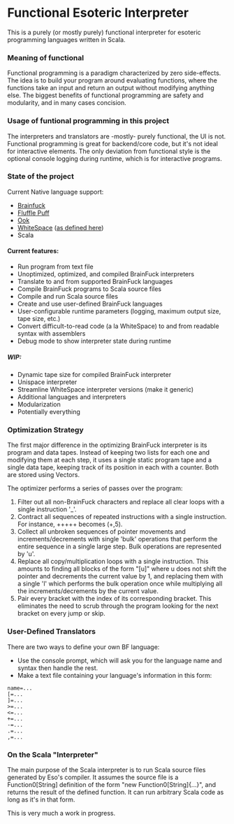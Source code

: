 # Functional Esoteric Interpreter

This is a purely (or mostly purely) functional interpreter for esoteric programming languages written in Scala.

### Meaning of functional
Functional programming is a paradigm characterized by zero side-effects. The idea is to build your program around evaluating functions, where the functions take an input and return an output without modifying anything else. The biggest benefits of functional programming are safety and modularity, and in many cases concision.

### Usage of funtional programming in this project
The interpreters and translators are -mostly- purely functional, the UI is not. Functional programming is great for backend/core code, but it's not ideal for interactive elements. The only deviation from functional style is the optional console logging during runtime, which is for interactive programs.

### State of the project
Current Native language support:
* [Brainfuck](https://esolangs.org/wiki/Brainfuck)
* [Fluffle Puff](https://github.com/juju2143/flufflepuff)
* [Ook](https://esolangs.org/wiki/Ook!)
* [WhiteSpace](https://esolangs.org/wiki/Whitespace) ([as defined here](https://web.archive.org/web/20151108084710/http://compsoc.dur.ac.uk/whitespace/tutorial.html))
* Scala

#### Current features:
* Run program from text file
* Unoptimized, optimized, and compiled BrainFuck interpreters
* Translate to and from supported BrainFuck languages
* Compile BrainFuck programs to Scala source files
* Compile and run Scala source files
* Create and use user-defined BrainFuck languages
* User-configurable runtime parameters (logging, maximum output size, tape size, etc.)
* Convert difficult-to-read code (a la WhiteSpace) to and from readable syntax with assemblers
* Debug mode to show interpreter state during runtime

##### WIP:
* Dynamic tape size for compiled BrainFuck interpreter
* Unispace interpreter
* Streamline WhiteSpace interpreter versions (make it generic)
* Additional languages and interpreters
* Modularization
* Potentially everything

### Optimization Strategy
The first major difference in the optimizing BrainFuck interpreter is its program and data tapes. Instead of keeping two lists for each one and modifying them at each step, it uses a single static program tape and a single data tape, keeping track of its position in each with a counter. Both are stored using Vectors.

The optimizer performs a series of passes over the program:
1. Filter out all non-BrainFuck characters and replace all clear loops with a single instruction '_'.
2. Contract all sequences of repeated instructions with a single instruction. For instance, +++++ becomes (+,5).
3. Collect all unbroken sequences of pointer movements and increments/decrements with single 'bulk' operations that perform the entire sequence in a single large step. Bulk operations are represented by 'u'.
4. Replace all copy/multiplication loops with a single instruction. This amounts to finding all blocks of the form "[u]" where u does not shift the pointer and decrements the current value by 1, and replacing them with a single 'l' which performs the bulk operation once while multiplying all the increments/decrements by the current value.
5. Pair every bracket with the index of its corresponding bracket. This eliminates the need to scrub through the program looking for the next bracket on every jump or skip.

### User-Defined Translators
There are two ways to define your own BF language:
* Use the console prompt, which will ask you for the language name and syntax then handle the rest.
* Make a text file containing your language's information in this form:
```
name=...
[=...
]=...
>=...
<=...
+=...
-=...
.=...
,=...
```

### On the Scala "Interpreter"
The main purpose of the Scala interpreter is to run Scala source files generated by Eso's compiler. It assumes the source file is a Function0[String] definition of the form "new Function0[String]{...}", and returns the result of the defined function. It can run arbitrary Scala code as long as it's in that form.

This is very much a work in progress.
